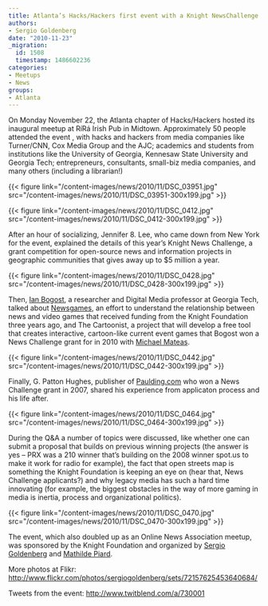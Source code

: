 ```yaml
---
title: Atlanta’s Hacks/Hackers first event with a Knight NewsChallenge Panel
authors:
- Sergio Goldenberg
date: "2010-11-23"
_migration:
  id: 1508
  timestamp: 1486602236
categories:
- Meetups
- News
groups:
- Atlanta
---
```


On Monday November 22, the Atlanta chapter of Hacks/Hackers hosted its inaugural meetup at RíRá Irish Pub in Midtown. Approximately 50 people attended the event , with hacks and hackers from media companies like Turner/CNN, Cox Media Group and the AJC; academics and students from institutions like the University of Georgia, Kennesaw State University and Georgia Tech; entrepreneurs, consultants, small-biz media companies, and many others (including a librarian!)

{{< figure link="/content-images/news/2010/11/DSC\_03951.jpg" src="/content-images/news/2010/11/DSC\_03951-300x199.jpg" >}}

<!--more-->

{{< figure link="/content-images/news/2010/11/DSC\_0412.jpg" src="/content-images/news/2010/11/DSC\_0412-300x199.jpg" >}}

After an hour of socializing, Jennifer 8. Lee, who came down from New York for the event, explained the details of this year’s Knight News Challenge, a grant competition for open-source news and information projects in geographic communities that gives away up to $5 million a year.

{{< figure link="/content-images/news/2010/11/DSC\_0428.jpg" src="/content-images/news/2010/11/DSC\_0428-300x199.jpg" >}}

Then, [Ian Bogost][1], a researcher and Digital Media professor at Georgia Tech, talked about [Newsgames][2], an effort to understand the relationship between news and video games that received funding from the Knight Foundation three years ago, and The Cartoonist, a project that will develop a free tool that creates interactive, cartoon-like current event games that Bogost won a News Challenge grant for in 2010 with [Michael Mateas][3].

{{< figure link="/content-images/news/2010/11/DSC\_0442.jpg" src="/content-images/news/2010/11/DSC\_0442-300x199.jpg" >}}

Finally, G. Patton Hughes, publisher of [Paulding.com][4] who won a News Challenge grant in 2007, shared his experience from applicaton process and his life after.

{{< figure link="/content-images/news/2010/11/DSC\_0464.jpg" src="/content-images/news/2010/11/DSC\_0464-300x199.jpg" >}}

During the Q&A a number of topics were discussed, like whether one can submit a proposal that builds on previous winning projects (the answer is yes &#8211; PRX was a 210 winner that&#8217;s building on the 2008 winner spot.us to make it work for radio for example), the fact that open streets map is something the Knight Foundation is keeping an eye on (hear that, News Challenge applicants?) and why legacy media has such a hard time innovating (for example, the biggest obstacles in the way of more gaming in media is inertia, process and organizational politics).

{{< figure link="/content-images/news/2010/11/DSC\_0470.jpg" src="/content-images/news/2010/11/DSC\_0470-300x199.jpg" >}}

The event, which also doubled up as an Online News Association meetup, was sponsored by the Knight Foundation and organized by [Sergio Goldenberg][5] and [Mathilde Piard][6].

More photos at Flikr: <http://www.flickr.com/photos/sergiogoldenberg/sets/72157625453640684/>

Tweets from the event: <http://www.twitblend.com/a/730001>

 [1]: http://www.bogost.com/
 [2]: http://www.bogost.com/books/newsgamesbook.shtml
 [3]: http://users.soe.ucsc.edu/~michaelm/
 [4]: http://paulding.com/
 [5]: http://twitter.com/sgoldenberg
 [6]: http://twitter.com/mathildepiard